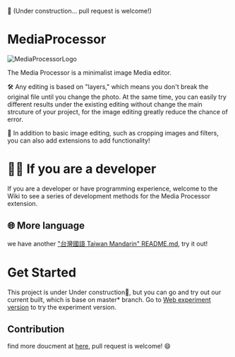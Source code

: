 🚧 (Under construction... pull request is welcome!)
# MediaProcessor

![MediaProcessorLogo](https://user-images.githubusercontent.com/22980191/88693055-68cba280-d131-11ea-8631-987c84f46fed.png)

The Media Processor is a minimalist image Media editor.

🛠 Any editing is based on "layers," which means you don't break the original file until you change the photo. At the same time, you can easily try different results under the existing editing without change the main strcuture of your project, for the image editing greatly reduce the chance of error.

🧰 In addition to basic image editing, such as cropping images and filters, you can also add extensions to add functionality!

# 🧑‍💻 If you are a developer

If you are a developer or have programming experience, welcome to the Wiki to see a series of development methods for the Media Processor extension.

## 🌐 More language
we have another ["台灣國語 Taiwan Mandarin" README.md](README-zh_TW.md), try it out!

# Get Started
This project is under Under construction🚧, but you can go and try out our current built, which is base on master* branch.
Go to [Web experiment version](https://ljcucc.github.io/MediaProcessor/public/) to try the experiment version.

## Contribution
find more doucment at [here](https://github.com/ljcucc/MediaProcessor/wiki/Contribution-%F0%9F%A7%91%E2%80%8D%F0%9F%92%BB), pull request is welcome! 😄
